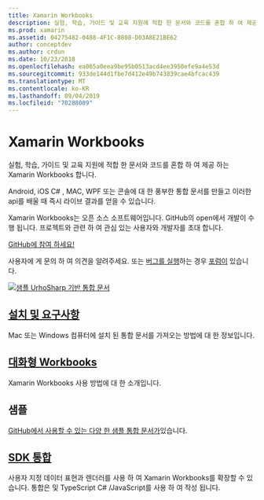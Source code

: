 ```yaml
---
title: Xamarin Workbooks
description: 실험, 학습, 가이드 및 교육 지원에 적합 한 문서와 코드를 혼합 하 여 제공 하는 Xamarin Workbooks 합니다.
ms.prod: xamarin
ms.assetid: 04275482-0488-4F1C-8808-D03A8E21BE62
author: conceptdev
ms.author: crdun
ms.date: 10/23/2018
ms.openlocfilehash: ea065a0eea9be95b0513acd4ee3950efe9a4e53d
ms.sourcegitcommit: 933de144d1fbe7d412e49b743839cae4bfcac439
ms.translationtype: MT
ms.contentlocale: ko-KR
ms.lasthandoff: 09/04/2019
ms.locfileid: "70288089"
---
```

# <a name="xamarin-workbooks"></a>Xamarin Workbooks

실험, 학습, 가이드 및 교육 지원에 적합 한 문서와 코드를 혼합 하 여 제공 하는 Xamarin Workbooks 합니다.

Android, iOS C# , MAC, WPF 또는 콘솔에 대 한 풍부한 통합 문서를 만들고 이러한 api를 배울 때 즉시 라이브 결과를 얻을 수 있습니다.

Xamarin Workbooks는 오픈 소스 소프트웨어입니다. GitHub의 open에서 개발이 수행 됩니다. 프로젝트와 관련 하 여 관심 있는 사용자와 개발자를 초대 합니다.

[GitHub에 참여 하세요!](https://github.com/Microsoft/workbooks)

사용자에 게 문의 하 여 의견을 알려주세요. 또는 [버그를 실행](~/tools/workbooks/install.md#reporting-bugs)하는 경우 [포럼이](https://forums.xamarin.com/categories/inspector) 있습니다.

[![](images/interactive-1.0.0-urho-planet-earth-small.png "샘플 UrhoSharp 기반 통합 문서")](images/interactive-1.0.0-urho-planet-earth.png#lightbox)

## <a name="installation-and-requirementsinstallmd"></a>[설치 및 요구사항](install.md)

Mac 또는 Windows 컴퓨터에 설치 된 통합 문서를 가져오는 방법에 대 한 정보입니다.

## <a name="interactive-workbooksworkbookmd"></a>[대화형 Workbooks](workbook.md)

Xamarin Workbooks 사용 방법에 대 한 소개입니다.

## <a name="samples"></a>샘플

[GitHub에서 사용할 수 있는 다양 한 샘플 통합 문서가](https://github.com/xamarin/workbooks)있습니다.

## <a name="integration-sdksdkindexmd"></a>[SDK 통합](sdk/index.md)

사용자 지정 데이터 표현과 렌더러를 사용 하 여 Xamarin Workbooks를 확장할 수 있습니다. 통합은 및 TypeScript C# /JavaScript를 사용 하 여 작성 됩니다.
